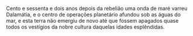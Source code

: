﻿Cento e sessenta e dois anos depois da rebelião uma onda de maré varreu Dalamátia, e o centro de operações planetário afundou sob as águas do mar, e esta terra não emergiu de novo até que fossem apagados quase todos os vestígios da nobre cultura daquelas idades esplêndidas.